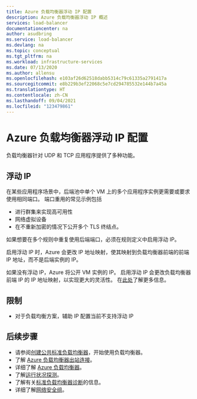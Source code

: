 ```yaml
---
title: Azure 负载均衡器浮动 IP 配置
description: Azure 负载均衡器浮动 IP 概述
services: load-balancer
documentationcenter: na
author: asudbring
ms.service: load-balancer
ms.devlang: na
ms.topic: conceptual
ms.tgt_pltfrm: na
ms.workload: infrastructure-services
ms.date: 07/13/2020
ms.author: allensu
ms.openlocfilehash: e103af26d62518dabb5314c79c61335a2791417a
ms.sourcegitcommit: e8b229b3ef22068c5e7cd294785532e144b7a45a
ms.translationtype: HT
ms.contentlocale: zh-CN
ms.lasthandoff: 09/04/2021
ms.locfileid: "123479861"
---
```

# <a name="azure-load-balancer-floating-ip-configuration"></a>Azure 负载均衡器浮动 IP 配置

负载均衡器针对 UDP 和 TCP 应用程序提供了多种功能。

## <a name="floating-ip"></a>浮动 IP

在某些应用程序场景中，后端池中单个 VM 上的多个应用程序实例更需要或要求使用相同端口。 端口重用的常见示例包括 
- 进行群集来实现高可用性
- 网络虚拟设备
- 在不重新加密的情况下公开多个 TLS 终结点。 

如果想要在多个规则中重复使用后端端口，必须在规则定义中启用浮动 IP。

启用浮动 IP 时，Azure 会更改 IP 地址映射，使其映射到负载均衡器前端的前端 IP 地址，而不是后端实例的 IP。 

如果没有浮动 IP，Azure 将公开 VM 实例的 IP。 启用浮动 IP 会更改负载均衡器前端 IP 的 IP 地址映射，以实现更大的灵活性。 在[此处](load-balancer-multivip-overview.md)了解更多信息。

## <a name="limitations"></a><a name = "limitations"></a>限制

- 对于负载均衡方案，辅助 IP 配置当前不支持浮动 IP

## <a name="next-steps"></a>后续步骤

- 请参阅[创建公共标准负载均衡器](quickstart-load-balancer-standard-public-portal.md)，开始使用负载均衡器。
- 了解 [Azure 负载均衡器出站连接](load-balancer-outbound-connections.md)。
- 详细了解 [Azure 负载均衡器](load-balancer-overview.md)。
- 了解[运行状况探测](load-balancer-custom-probe-overview.md)。
- 了解有关[标准负载均衡器诊断](load-balancer-standard-diagnostics.md)的信息。
- 详细了解[网络安全组](../virtual-network/network-security-groups-overview.md)。
